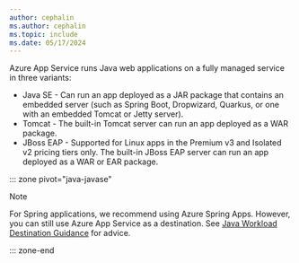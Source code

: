 ```yaml
---
author: cephalin
ms.author: cephalin
ms.topic: include
ms.date: 05/17/2024
---
```


Azure App Service runs Java web applications on a fully managed service in three variants:

* Java SE - Can run an app deployed as a JAR package that contains an embedded server (such as Spring Boot, Dropwizard, Quarkus, or one with an embedded Tomcat or Jetty server).   
* Tomcat - The built-in Tomcat server can run an app deployed as a WAR package.
* JBoss EAP - Supported for Linux apps in the Premium v3 and Isolated v2 pricing tiers only. The built-in JBoss EAP server can run an app deployed as a WAR or EAR package.

::: zone pivot="java-javase"

> [!NOTE]
> For Spring applications, we recommend using Azure Spring Apps. However, you can still use Azure App Service as a destination. See [Java Workload Destination Guidance](https://aka.ms/javadestinations) for advice.

::: zone-end
